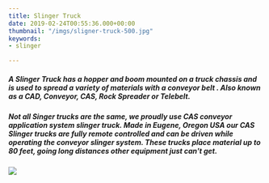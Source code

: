 ```yaml
---
title: Slinger Truck
date: 2019-02-24T00:55:36.000+00:00
thumbnail: "/imgs/sligner-truck-500.jpg"
keywords:
- slinger

---
```

##### A **Slinger Truck** has a hopper and boom mounted on a truck chassis and is used to spread a variety of materials with a conveyor belt . Also known as a CAD, Conveyor, CAS, Rock Spreader or Telebelt.

##### Not all Singer trucks are the same, we proudly use CAS conveyor application system slinger truck. Made in Eugene, Oregon USA our CAS Slinger trucks are fully remote controlled and can be driven while operating the conveyor slinger system. These trucks place material up to 80 feet, going long distances other equipment just can't get.

![](/imgs/share-cas-logo.png)